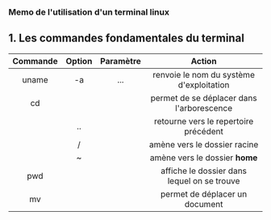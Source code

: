 ### Memo de l'utilisation d'un terminal linux
## 1. Les commandes fondamentales du terminal


|  **Commande**  |  **Option** |  **Paramètre** |  **Action**                     |
|:--------------:|:-----------:|:--------------:|:-------------------------------:|
| uname          |     -a     |       ...      | renvoie le nom du système d'exploitation                             |
| cd            |          |             | permet de se déplacer dans l'arborescence |
|             |     ..     |             | retourne vers le repertoire précédent |
|            |    /      |             | amène vers le dossier racine |
|             |     ~     |             | amène vers le dossier **home** |
| pwd            |          |             | affiche le dossier dans lequel on se trouve |
|     mv        |          |             | permet de déplacer un document ||